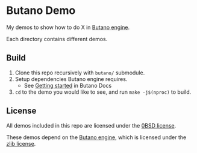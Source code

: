 # Butano Demo

My demos to show how to do X in [Butano engine](https://github.com/GValiente/butano).

Each directory contains different demos.

## Build

1. Clone this repo recursively with `butano/` submodule.
2. Setup dependencies Butano engine requires.
    * See [Getting started](https://gvaliente.github.io/butano/getting_started.html) in Butano Docs
3. `cd` to the demo you would like to see, and run `make -j$(nproc)` to build.

## License

All demos included in this repo are licensed under the [0BSD license](LICENSE).

These demos depend on the [Butano engine](https://github.com/GValiente/butano), which is licensed under the [zlib license](https://github.com/GValiente/butano/blob/master/LICENSE).
